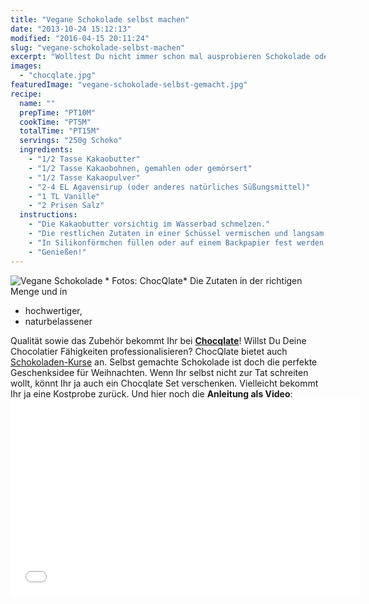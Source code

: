 ```yaml
---
title: "Vegane Schokolade selbst machen"
date: "2013-10-24 15:12:13"
modified: "2016-04-15 20:11:24"
slug: "vegane-schokolade-selbst-machen"
excerpt: "Wolltest Du nicht immer schon mal ausprobieren Schokolade oder köstliche Pralinen selbst zu machen? Das ist die Gelegenheit! Die fair gehandelten Zutaten dafür erhältst Du im praktischen Set bei ChocQlate!"
images:
  - "chocqlate.jpg"
featuredImage: "vegane-schokolade-selbst-gemacht.jpg"
recipe:
  name: ""
  prepTime: "PT10M"
  cookTime: "PT5M"
  totalTime: "PT15M"
  servings: "250g Schoko"
  ingredients:
    - "1/2 Tasse Kakaobutter"
    - "1/2 Tasse Kakaobohnen, gemahlen oder gemörsert"
    - "1/2 Tasse Kakaopulver"
    - "2-4 EL Agavensirup (oder anderes natürliches Süßungsmittel)"
    - "1 TL Vanille"
    - "2 Prisen Salz"
  instructions:
    - "Die Kakaobutter vorsichtig im Wasserbad schmelzen."
    - "Die restlichen Zutaten in einer Schüssel vermischen und langsam die flüssige Kakaobutter unterrühren bis eine schöne homogene Masse entsteht."
    - "In Silikonförmchen füllen oder auf einem Backpapier fest werden lassen."
    - "Genießen!"
---
```


![Vegane Schokolade](https://www.veganblatt.com/i/chocqlate.jpg) \* Fotos: ChocQlate\* Die Zutaten in der richtigen Menge und in

*   hochwertiger,
*   naturbelassener

Qualität sowie das Zubehör bekommt Ihr bei **[Chocqlate](https://www.chocqlate.com/chocqlate-set/)**! Willst Du Deine Chocolatier Fähigkeiten professionalisieren? ChocQlate bietet auch [Schokoladen-Kurse](https://www.chocqlate.com/Schokoladenkurse/) an. Selbst gemachte Schokolade ist doch die perfekte Geschenksidee für Weihnachten. Wenn Ihr selbst nicht zur Tat schreiten wollt, könnt Ihr ja auch ein Chocqlate Set verschenken. Vielleicht bekommt Ihr ja eine Kostprobe zurück. Und hier noch die **Anleitung als Video**:<iframe src="//www.youtube.com/embed/HIFOCcVwR5w" width="560" height="315" frameborder="0"></iframe>